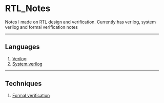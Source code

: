 # RTL_Notes
Notes I made on RTL design and verification. Currently has verilog, system verilog and formal verification notes

---
## Languages

1) [Verilog](verilog/readme.md)
2) [System verilog](system_verilog/readme.md)

---
## Techniques

1) [Formal verification](formal_verification/readme.md)
